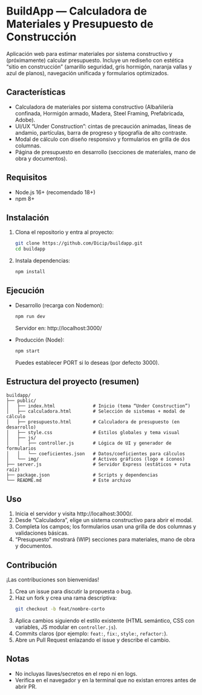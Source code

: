 # BuildApp — Calculadora de Materiales y Presupuesto de Construcción

Aplicación web para estimar materiales por sistema constructivo y (próximamente) calcular presupuesto. Incluye un rediseño con estética “sitio en construcción” (amarillo seguridad, gris hormigón, naranja vallas y azul de planos), navegación unificada y formularios optimizados.

## Características
- Calculadora de materiales por sistema constructivo (Albañilería confinada, Hormigón armado, Madera, Steel Framing, Prefabricada, Adobe).
- UI/UX “Under Construction”: cintas de precaución animadas, líneas de andamio, partículas, barra de progreso y tipografía de alto contraste.
- Modal de cálculo con diseño responsivo y formularios en grilla de dos columnas.
- Página de presupuesto en desarrollo (secciones de materiales, mano de obra y documentos).

## Requisitos
- Node.js 16+ (recomendado 18+)
- npm 8+

## Instalación
1. Clona el repositorio y entra al proyecto:
   ```bash
   git clone https://github.com/Dicip/buildapp.git
   cd buildapp
   ```
2. Instala dependencias:
   ```bash
   npm install
   ```

## Ejecución
- Desarrollo (recarga con Nodemon):
  ```bash
  npm run dev
  ```
  Servidor en: http://localhost:3000/

- Producción (Node):
  ```bash
  npm start
  ```
  Puedes establecer PORT si lo deseas (por defecto 3000).

## Estructura del proyecto (resumen)
```
buildapp/
├── public/
│   ├── index.html              # Inicio (tema “Under Construction”)
│   ├── calculadora.html        # Selección de sistemas + modal de cálculo
│   ├── presupuesto.html        # Calculadora de presupuesto (en desarrollo)
│   ├── style.css               # Estilos globales y tema visual
│   ├── js/
│   │   ├── controller.js       # Lógica de UI y generador de formularios
│   │   └── coeficientes.json   # Datos/coeficientes para cálculos
│   └── img/                    # Activos gráficos (logo e íconos)
├── server.js                   # Servidor Express (estáticos + ruta raíz)
├── package.json                # Scripts y dependencias
└── README.md                   # Este archivo
```

## Uso
1. Inicia el servidor y visita http://localhost:3000/.
2. Desde “Calculadora”, elige un sistema constructivo para abrir el modal.
3. Completa los campos; los formularios usan una grilla de dos columnas y validaciones básicas.
4. “Presupuesto” mostrará (WIP) secciones para materiales, mano de obra y documentos.

## Contribución
¡Las contribuciones son bienvenidas!
1. Crea un issue para discutir la propuesta o bug.
2. Haz un fork y crea una rama descriptiva:
   ```bash
   git checkout -b feat/nombre-corto
   ```
3. Aplica cambios siguiendo el estilo existente (HTML semántico, CSS con variables, JS modular en `controller.js`).
4. Commits claros (por ejemplo: `feat:`, `fix:`, `style:`, `refactor:`).
5. Abre un Pull Request enlazando el issue y describe el cambio.

## Notas
- No incluyas llaves/secretos en el repo ni en logs.
- Verifica en el navegador y en la terminal que no existan errores antes de abrir PR.